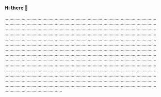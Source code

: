 ### Hi there 👋

.......................................................................................................................................................................................................................................................................................................................................................................................................................................................................................................................................................................................................................................................................................................................................................................................................................................................................................................................................................................................................................................................................................................................................................................................................................................................................................................................................................................................................................................................................................................................................................................................................................................................................................................................................................................................................................................................